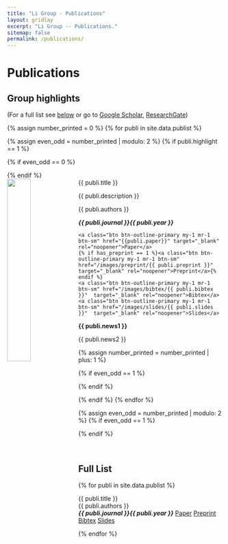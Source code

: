```yaml
---
title: "Li Group - Publications"
layout: gridlay
excerpt: "Li Group -- Publications."
sitemap: false
permalink: /publications/
---
```



# Publications

## Group highlights

(For a full list see [below](#full-list) or go to [Google Scholar](https://scholar.google.com/citations?user=EkwNNlAAAAAJ&hl=en), [ResearchGate](https://www.researchgate.net/profile/Can-Li-9))

{% assign number_printed = 0 %}
{% for publi in site.data.publist %}

{% assign even_odd = number_printed | modulo: 2 %}
{% if publi.highlight == 1 %}

{% if even_odd == 0 %}
<div class="row">
{% endif %}

<div class="col-sm-6 clearfix">
 <div class="well">
  <pubtit>{{ publi.title }}</pubtit>
  <img src="{{ site.url }}{{ site.baseurl }}/images/pubpic/{{ publi.image }}" class="img-responsive" width="33%" style="float: left" />
  <p>{{ publi.description }}</p>
  <p>{{ publi.authors }}</p>
  <p><strong><em>{{ publi.journal }}{{ publi.year }}</em></strong></p>
  <p> 
    
    <a class="btn btn-outline-primary my-1 mr-1 btn-sm" href="{{publi.paper}}" target="_blank" rel="noopener">Paper</a>
    {% if has_preprint == 1 %}<a class="btn btn-outline-primary my-1 mr-1 btn-sm" href="/images/preprint/{{ publi.preprint }}"  target="_blank" rel="noopener">Preprint</a>{% endif %}
    <a class="btn btn-outline-primary my-1 mr-1 btn-sm" href="/images/bibtex/{{ publi.bibtex }}"  target="_blank" rel="noopener">Bibtex</a>
    <a class="btn btn-outline-primary my-1 mr-1 btn-sm" href="/images/slides/{{ publi.slides }}"  target="_blank" rel="noopener">Slides</a>
  </p>
  <p class="text-danger"><strong> {{ publi.news1 }}</strong></p>
  <p> {{ publi.news2 }}</p>
 </div>
</div>

{% assign number_printed = number_printed | plus: 1 %}

{% if even_odd == 1 %}
</div>
{% endif %}

{% endif %}
{% endfor %}

{% assign even_odd = number_printed | modulo: 2 %}
{% if even_odd == 1 %}
</div>
{% endif %}

<p> &nbsp; </p>


## Full List

{% for publi in site.data.publist %}

  {{ publi.title }}<br/>
  {{ publi.authors }}<br/>
  <strong><em>{{ publi.journal }}{{ publi.year }}</em></strong>
    <a class="btn btn-outline-primary my-1 mr-1 btn-sm" href="{{publi.paper}}" target="_blank" rel="noopener">Paper</a>
    <a class="btn btn-outline-primary my-1 mr-1 btn-sm" href="/images/preprint/{{ publi.preprint }}"  target="_blank" rel="noopener">Preprint</a>
    <a class="btn btn-outline-primary my-1 mr-1 btn-sm" href="/images/bibtex/{{ publi.bibtex }}"  target="_blank" rel="noopener">Bibtex</a>
    <a class="btn btn-outline-primary my-1 mr-1 btn-sm" href="/images/slides/{{ publi.slides }}"  target="_blank" rel="noopener">Slides</a>
    <br/>
   

{% endfor %}
